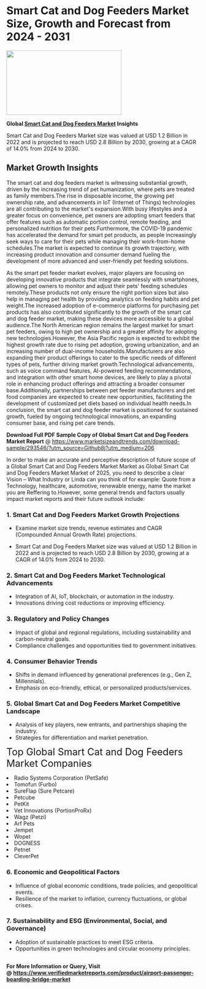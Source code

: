 <H1>Smart Cat and Dog Feeders Market Size, Growth and Forecast from 2024 - 2031</H1><img class="aligncenter size-medium wp-image-584254" src="https://thirdeyenews.in/wp-content/uploads/2024/09/Global-Market-Research-300x168.jpeg" alt="" width="300" height="168" /><p><strong>Global&nbsp;<a href="https://www.marketsizeandtrends.com/download-sample/293546/?utm_source=Github8j?utm_medium=206">Smart Cat and Dog Feeders Market</a> Insights</strong></p><p>Smart Cat and Dog Feeders Market size was valued at USD 1.2 Billion in 2022 and is projected to reach USD 2.8 Billion by 2030, growing at a CAGR of 14.0% from 2024 to 2030.</p><p><h2>Market Growth Insights</h2> <p>The smart cat and dog feeders market is witnessing substantial growth, driven by the increasing trend of pet humanization, where pets are treated as family members.The rise in disposable income, the growing pet ownership rate, and advancements in IoT (Internet of Things) technologies are all contributing to the market's expansion.With busy lifestyles and a greater focus on convenience, pet owners are adopting smart feeders that offer features such as automatic portion control, remote feeding, and personalized nutrition for their pets.Furthermore, the COVID-19 pandemic has accelerated the demand for smart pet products, as people increasingly seek ways to care for their pets while managing their work-from-home schedules.The market is expected to continue its growth trajectory, with increasing product innovation and consumer demand fueling the development of more advanced and user-friendly pet feeding solutions.</p> <p>As the smart pet feeder market evolves, major players are focusing on developing innovative products that integrate seamlessly with smartphones, allowing pet owners to monitor and adjust their pets' feeding schedules remotely.These products not only ensure the right portion sizes but also help in managing pet health by providing analytics on feeding habits and pet weight.The increased adoption of e-commerce platforms for purchasing pet products has also contributed significantly to the growth of the smart cat and dog feeder market, making these devices more accessible to a global audience.The North American region remains the largest market for smart pet feeders, owing to high pet ownership and a greater affinity for adopting new technologies.However, the Asia Pacific region is expected to exhibit the highest growth rate due to rising pet adoption, growing urbanization, and an increasing number of dual-income households.Manufacturers are also expanding their product offerings to cater to the specific needs of different types of pets, further driving market growth.Technological advancements, such as voice command features, AI-powered feeding recommendations, and integration with other smart home devices, are likely to play a pivotal role in enhancing product offerings and attracting a broader consumer base.Additionally, partnerships between pet feeder manufacturers and pet food companies are expected to create new opportunities, facilitating the development of customized pet diets based on individual health needs.In conclusion, the smart cat and dog feeder market is positioned for sustained growth, fueled by ongoing technological innovations, an expanding consumer base, and rising pet care trends.</p> <p><span class=""><strong>Download Full PDF Sample Copy of Global Smart Cat and Dog Feeders Market Report</strong> @ <a href="https://www.marketsizeandtrends.com/download-sample/293546/?utm_source=Github8j?utm_medium=206" target="_blank">https://www.marketsizeandtrends.com/download-sample/293546/?utm_source=Github8j?utm_medium=206</a></span></p><p>In order to make an accurate and perceptive description of future scope of a Global&nbsp;Smart Cat and Dog Feeders Market Market as Global&nbsp;Smart Cat and Dog Feeders Market Market of 2025, you need to describe a clear Vision &ndash; What Industry or Linda can you think of for example: Quote from a Technology, healthcare, automotive, renewable energy, name the market you are Reffering to.However, some general trends and factors usually impact market reports and their future outlook include:</p><h3>1.&nbsp;<strong>Smart Cat and Dog Feeders Market Growth Projections</strong></h3><ul><li>Examine market size trends, revenue estimates and CAGR (Compounded Annual Growth Rate) projections.</li><li><p>Smart Cat and Dog Feeders Market size was valued at USD 1.2 Billion in 2022 and is projected to reach USD 2.8 Billion by 2030, growing at a CAGR of 14.0% from 2024 to 2030.</p></li></ul><h3>2.&nbsp;<strong>Smart Cat and Dog Feeders Market Technological Advancements</strong></h3><ul><li>Integration of AI, IoT, blockchain, or automation in the industry.</li><li>Innovations driving cost reductions or improving efficiency.</li></ul><h3>3.&nbsp;<strong>Regulatory and Policy Changes</strong></h3><ul><li>Impact of global and regional regulations, including sustainability and carbon-neutral goals.</li><li>Compliance challenges and opportunities tied to government initiatives.</li></ul><h3>4.&nbsp;<strong>Consumer Behavior Trends</strong></h3><ul><li>Shifts in demand influenced by generational preferences (e.g., Gen Z, Millennials).</li><li>Emphasis on eco-friendly, ethical, or personalized products/services.</li></ul><h3>5.&nbsp;<strong>Global Smart Cat and Dog Feeders Market Competitive Landscape</strong></h3><ul><li>Analysis of key players, new entrants, and partnerships shaping the industry.</li><li>Strategies for differentiation and market penetration.</li></ul><p data-pm-slice="1 1 []"><span style="color: inherit; font-family: inherit; font-size: 25px;">Top Global Smart Cat and Dog Feeders Market Companies</span></p><div class="" data-test-id=""><p><li>Radio Systems Corporation (PetSafe)</li><li> Tomofun (Furbo)</li><li> SureFlap (Sure Petcare)</li><li> Petcube</li><li> PetKit</li><li> Vet Innovations (PortionProRx)</li><li> Wagz (Petzi)</li><li> Arf Pets</li><li> Jempet</li><li> Wopet</li><li> DOGNESS</li><li> Petnet</li><li> CleverPet</li></p></div><h3>6.&nbsp;<strong>Economic and Geopolitical Factors</strong></h3><ul><li>Influence of global economic conditions, trade policies, and geopolitical events.</li><li>Resilience of the market to inflation, currency fluctuations, or global crises.</li></ul><h3>7.&nbsp;<strong>Sustainability and ESG (Environmental, Social, and Governance)</strong></h3><ul><li>Adoption of sustainable practices to meet ESG criteria.</li><li>Opportunities in green technologies and circular economy principles.</li></ul><h2><strong style="font-size: 14px;">For More Information or Query, Visit @&nbsp;</strong><a style="background-color: #ffffff; font-size: 14px;" href="https://www.marketsizeandtrends.com/report/smart-cat-and-dog-feeders-market/" target="_blank">https://www.verifiedmarketreports.com/product/airport-passenger-boarding-bridge-market</a></h2>